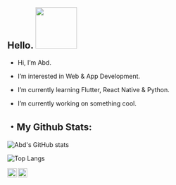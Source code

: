  ## Hello. <a href="https://www.arstiae.com/"><img src="https://distok.top/stickers/754103543786504244/754108890559283200.gif" width="94px"></a> 
 
- Hi, I’m Abd.

- I’m interested in Web & App Development.
 
- I’m currently learning Flutter, React Native & Python.

- I’m currently working on something cool.

 ## ・My Github Stats:
 
![Abd's GitHub stats](https://github-readme-stats.vercel.app/api?username=abd-ar)

![Top Langs](https://github-readme-stats.vercel.app/api/top-langs/?username=abd-ar)

<a href="https://twitter.com/abd_ink">
  <img align="left" alt="Anurag Hazra | Twitter" width="21px" src="https://icons8.com/icon/21111/twitter" />
</a>
<a href="https://discord.gg/VK4k3Br">
  <img align="left" alt="Abd's Discord" width="21px" src="https://discord.gg/rdm2wJs" />
</a>

